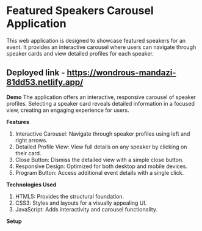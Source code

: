 # Featured Speakers Carousel Application

This web application is designed to showcase featured speakers for an event. It provides an interactive carousel where users can navigate through speaker cards and view detailed profiles for each speaker.

## Deployed link - https://wondrous-mandazi-81dd53.netlify.app/


 **Demo**
The application offers an interactive, responsive carousel of speaker profiles. Selecting a speaker card reveals detailed information in a focused view, creating an engaging experience for users.


 **Features**
1. Interactive Carousel: Navigate through speaker profiles using left and right arrows.
2. Detailed Profile View: View full details on any speaker by clicking on their card.
3. Close Button: Dismiss the detailed view with a simple close button.
4. Responsive Design: Optimized for both desktop and mobile devices.
5. Program Button: Access additional event details with a single click.

 **Technologies Used**
1.  HTML5: Provides the structural foundation.
2. CSS3: Styles and layouts for a visually appealing UI.
3. JavaScript: Adds interactivity and carousel functionality.



**Setup**

